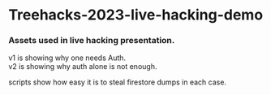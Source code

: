 # Treehacks-2023-live-hacking-demo
### Assets used in live hacking presentation.

v1 is showing why one needs Auth.\
v2 is showing why auth alone is not enough.

scripts show how easy it is to steal firestore dumps in each case.
